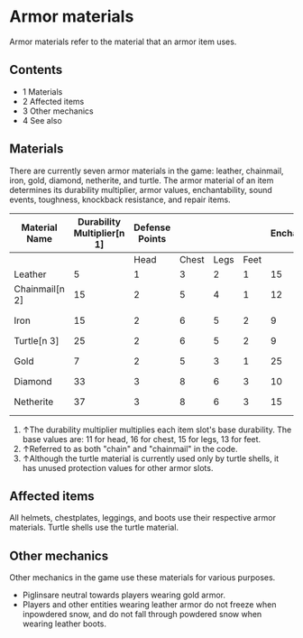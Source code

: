 # Armor materials
Armor materials refer to the material that an armor item uses.

## Contents
- 1 Materials
- 2 Affected items
- 3 Other mechanics
- 4 See also

## Materials
There are currently seven armor materials in the game: leather, chainmail, iron, gold, diamond, netherite, and turtle. The armor material of an item determines its durability multiplier, armor values, enchantability, sound events, toughness, knockback resistance, and repair items.

| Material Name  | Durability Multiplier[n 1] | Defense Points |       |      |      | Enchantability | Sound Event Type             |        | Toughness | Knockback Resistance | Repair Item     |
|----------------|----------------------------|----------------|-------|------|------|----------------|------------------------------|--------|-----------|----------------------|-----------------|
|                |                            | Head           | Chest | Legs | Feet |                | ID                           | Sounds |           |                      |                 |
| Leather        | 5                          | 1              | 3     | 2    | 1    | 15             | `item.armor.equip_leather`   |        | 0         | 0                    | Leather         |
| Chainmail[n 2] | 15                         | 2              | 5     | 4    | 1    | 12             | `item.armor.equip_chain`     |        | 0         | 0                    | Iron Ingot      |
| Iron           | 15                         | 2              | 6     | 5    | 2    | 9              | `item.armor.equip_iron`      |        | 0         | 0                    | Iron Ingot      |
| Turtle[n 3]    | 25                         | 2              | 6     | 5    | 2    | 9              | `item.armor.equip_turtle`    |        | 0         | 0                    | Scute           |
| Gold           | 7                          | 2              | 5     | 3    | 1    | 25             | `item.armor.equip_gold`      |        | 0         | 0                    | Gold Ingot      |
| Diamond        | 33                         | 3              | 8     | 6    | 3    | 10             | `item.armor.equip_diamond`   |        | 2         | 0                    | Diamond         |
| Netherite      | 37                         | 3              | 8     | 6    | 3    | 15             | `item.armor.equip_netherite` |        | 3         | 0.1                  | Netherite Ingot |

1. ↑The durability multiplier multiplies each item slot's base durability. The base values are: 11 for head, 16 for chest, 15 for legs, 13 for feet.
2. ↑Referred to as both "chain" and "chainmail" in the code.
3. ↑Although the turtle material is currently used only by turtle shells, it has unused protection values for other armor slots.

## Affected items
All helmets, chestplates, leggings, and boots use their respective armor materials. Turtle shells use the turtle material.

## Other mechanics
Other mechanics in the game use these materials for various purposes.

- Piglinsare neutral towards players wearing gold armor.
- Players and other entities wearing leather armor do not freeze when inpowdered snow, and do not fall through powdered snow when wearing leather boots.



